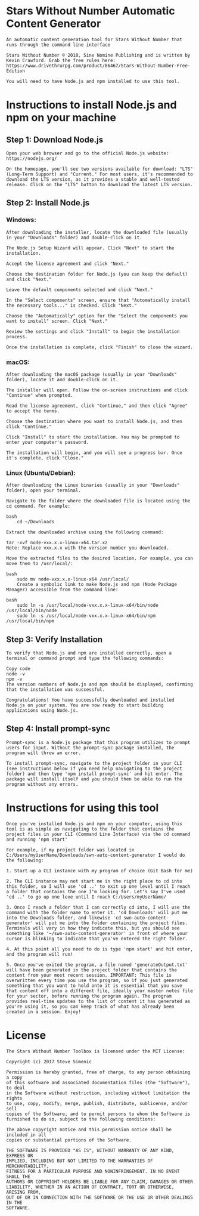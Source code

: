 # Stars Without Number Automatic Content Generator
	An automatic content generation tool for Stars Without Number that runs through the command line interface

	Stars Without Number © 2010, Sine Nomine Publishing and is written by Kevin Crawford. Grab the free rules here: https://www.drivethrurpg.com/product/86467/Stars-Without-Number-Free-Edition

	You will need to have Node.js and npm installed to use this tool.

# Instructions to install Node.js and npm on your machine

## Step 1: Download Node.js

	Open your web browser and go to the official Node.js website: https://nodejs.org/

	On the homepage, you'll see two versions available for download: "LTS" (Long-Term Support) and "Current." For most users, it's recommended to download the LTS version, as it provides a stable and well-tested release. Click on the "LTS" button to download the latest LTS version.

## Step 2: Install Node.js

### Windows:

	After downloading the installer, locate the downloaded file (usually in your "Downloads" folder) and double-click on it.

	The Node.js Setup Wizard will appear. Click "Next" to start the installation.

	Accept the license agreement and click "Next."

	Choose the destination folder for Node.js (you can keep the default) and click "Next."

	Leave the default components selected and click "Next."

	In the "Select components" screen, ensure that "Automatically install the necessary tools..." is checked. Click "Next."

	Choose the "Automatically" option for the "Select the components you want to install" screen. Click "Next."

	Review the settings and click "Install" to begin the installation process.

	Once the installation is complete, click "Finish" to close the wizard.

### macOS:

	After downloading the macOS package (usually in your "Downloads" folder), locate it and double-click on it.

	The installer will open. Follow the on-screen instructions and click "Continue" when prompted.

	Read the license agreement, click "Continue," and then click "Agree" to accept the terms.

	Choose the destination where you want to install Node.js, and then click "Continue."

	Click "Install" to start the installation. You may be prompted to enter your computer's password.

	The installation will begin, and you will see a progress bar. Once it's complete, click "Close."

### Linux (Ubuntu/Debian):

	After downloading the Linux binaries (usually in your "Downloads" folder), open your terminal.

	Navigate to the folder where the downloaded file is located using the cd command. For example:

	bash
		cd ~/Downloads

	Extract the downloaded archive using the following command:

	tar -xvf node-vxx.x.x-linux-x64.tar.xz
	Note: Replace vxx.x.x with the version number you downloaded.

	Move the extracted files to the desired location. For example, you can move them to /usr/local/:

	bash
		sudo mv node-vxx.x.x-linux-x64 /usr/local/
		Create a symbolic link to make Node.js and npm (Node Package Manager) accessible from the command line:

	bash
		sudo ln -s /usr/local/node-vxx.x.x-linux-x64/bin/node /usr/local/bin/node
		sudo ln -s /usr/local/node-vxx.x.x-linux-x64/bin/npm /usr/local/bin/npm
	
## Step 3: Verify Installation
	To verify that Node.js and npm are installed correctly, open a terminal or command prompt and type the following commands:

	Copy code
	node -v
	npm -v
	The version numbers of Node.js and npm should be displayed, confirming that the installation was successful.

	Congratulations! You have successfully downloaded and installed Node.js on your system. You are now ready to start building applications using Node.js.

## Step 4: Install prompt-sync
	Prompt-sync is a Node.js package that this program utilizes to prompt users for input. Without the prompt-sync package installed, the program will throw an error.

	To install prompt-sync, navigate to the project folder in your CLI (see instructions below if you need help navigating to the project folder) and then type 'npm install prompt-sync' and hit enter. The package will install itself and you should then be able to run the program without any errors.

# Instructions for using this tool

	Once you've installed Node.js and npm on your computer, using this tool is as simple as navigating to the folder that contains the project files in your CLI (Command Line Interface) via the cd command and running 'npm start'

	For example, if my project folder was located in C:/Users/myUserName/Downloads/swn-auto-content-generator I would do the following:

	1. Start up a CLI instance with my program of choice (Git Bash for me)

	2. The CLI instance may not start me in the right place to cd into this folder, so I will use 'cd ..' to exit up one level until I reach a folder that contains the one I'm looking for. Let's say I've used 'cd ..' to go up one leve until I reach C:/Users/myUserName/

	3. Once I reach a folder that I can correctly cd into, I will use the command with the folder name to enter it. 'cd Downloads' will put me into the Downloads folder, and likewise 'cd swn-auto-content-generator' will put me into the folder containing the project files. Terminals will vary in how they indicate this, but you should see something like '~/swn-auto-content-generator' in front of where your cursor is blinking to indicate that you've entered the right folder.

	4. At this point all you need to do is type 'npm start' and hit enter, and the program will run!

	5. Once you've exited the program, a file named 'generateOutput.txt' will have been generated in the project folder that contains the content from your most recent session. IMPORTANT: This file is overwritten every time you use the program, so if you just generated something that you want to hold onto it is essential that you save that content off into a different file, ideally your master notes file for your sector, before running the program again. The program provides real-time updates to the list of content it has generated as you're using it, so you can keep track of what has already been created in a session. Enjoy!

# License

	The Stars Without Number Toolbox is licensed under the MIT License:

	Copyright (c) 2017 Steve Simenic

	Permission is hereby granted, free of charge, to any person obtaining a copy
	of this software and associated documentation files (the "Software"), to deal
	in the Software without restriction, including without limitation the rights
	to use, copy, modify, merge, publish, distribute, sublicense, and/or sell
	copies of the Software, and to permit persons to whom the Software is
	furnished to do so, subject to the following conditions:

	The above copyright notice and this permission notice shall be included in all
	copies or substantial portions of the Software.

	THE SOFTWARE IS PROVIDED "AS IS", WITHOUT WARRANTY OF ANY KIND, EXPRESS OR
	IMPLIED, INCLUDING BUT NOT LIMITED TO THE WARRANTIES OF MERCHANTABILITY,
	FITNESS FOR A PARTICULAR PURPOSE AND NONINFRINGEMENT. IN NO EVENT SHALL THE
	AUTHORS OR COPYRIGHT HOLDERS BE LIABLE FOR ANY CLAIM, DAMAGES OR OTHER
	LIABILITY, WHETHER IN AN ACTION OF CONTRACT, TORT OR OTHERWISE, ARISING FROM,
	OUT OF OR IN CONNECTION WITH THE SOFTWARE OR THE USE OR OTHER DEALINGS IN THE
	SOFTWARE.